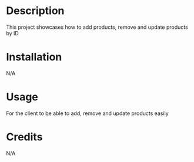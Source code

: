 # Description 
This project showcases how to add products, remove and update products by ID

# Installation 
N/A

# Usage
For the client to be able to add, remove and update products easily

# Credits 
N/A
